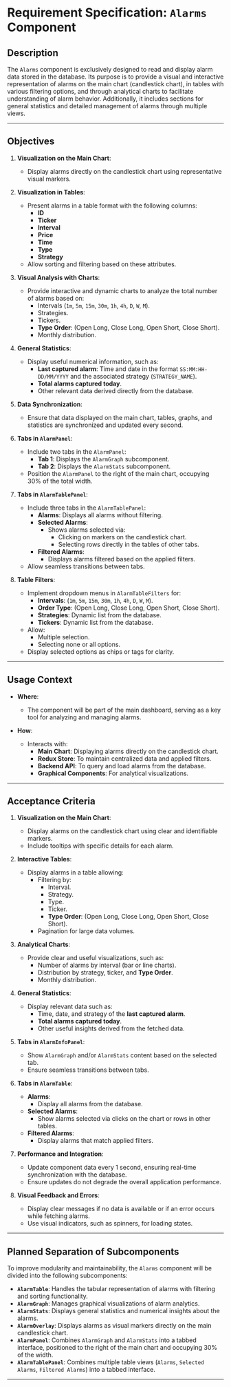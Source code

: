 # Requirement Specification: `Alarms` Component

## **Description**
The `Alarms` component is exclusively designed to read and display alarm data stored in the database. Its purpose is to provide a visual and interactive representation of alarms on the main chart (candlestick chart), in tables with various filtering options, and through analytical charts to facilitate understanding of alarm behavior. Additionally, it includes sections for general statistics and detailed management of alarms through multiple views.

---

## **Objectives**
1. **Visualization on the Main Chart**:
   - Display alarms directly on the candlestick chart using representative visual markers.

2. **Visualization in Tables**:
   - Present alarms in a table format with the following columns:
     - **ID**
     - **Ticker**
     - **Interval**
     - **Price**
     - **Time**
     - **Type**
     - **Strategy**
   - Allow sorting and filtering based on these attributes.

3. **Visual Analysis with Charts**:
   - Provide interactive and dynamic charts to analyze the total number of alarms based on:
     - Intervals (`1m`, `5m`, `15m`, `30m`, `1h`, `4h`, `D`, `W`, `M`).
     - Strategies.
     - Tickers.
     - **Type Order**: (Open Long, Close Long, Open Short, Close Short).
     - Monthly distribution.

4. **General Statistics**:
   - Display useful numerical information, such as:
     - **Last captured alarm**: Time and date in the format `SS:MM:HH-DD/MM/YYYY` and the associated strategy (`STRATEGY_NAME`).
     - **Total alarms captured today**.
     - Other relevant data derived directly from the database.

5. **Data Synchronization**:
   - Ensure that data displayed on the main chart, tables, graphs, and statistics are synchronized and updated every second.

6. **Tabs in `AlarmPanel`**:
   - Include two tabs in the `AlarmPanel`:
     - **Tab 1**: Displays the `AlarmGraph` subcomponent.
     - **Tab 2**: Displays the `AlarmStats` subcomponent.
   - Position the `AlarmPanel` to the right of the main chart, occupying 30% of the total width.

7. **Tabs in `AlarmTablePanel`**:
   - Include three tabs in the `AlarmTablePanel`:
     - **Alarms**: Displays all alarms without filtering.
     - **Selected Alarms**:
       - Shows alarms selected via:
         - Clicking on markers on the candlestick chart.
         - Selecting rows directly in the tables of other tabs.
     - **Filtered Alarms**:
       - Displays alarms filtered based on the applied filters.
   - Allow seamless transitions between tabs.

8. **Table Filters**:
   - Implement dropdown menus in `AlarmTableFilters` for:
     - **Intervals**: (`1m`, `5m`, `15m`, `30m`, `1h`, `4h`, `D`, `W`, `M`).
     - **Order Type**: (Open Long, Close Long, Open Short, Close Short).
     - **Strategies**: Dynamic list from the database.
     - **Tickers**: Dynamic list from the database.
   - Allow:
     - Multiple selection.
     - Selecting none or all options.
   - Display selected options as chips or tags for clarity.

---

## **Usage Context**
- **Where**:
   - The component will be part of the main dashboard, serving as a key tool for analyzing and managing alarms.

- **How**:
   - Interacts with:
     - **Main Chart**: Displaying alarms directly on the candlestick chart.
     - **Redux Store**: To maintain centralized data and applied filters.
     - **Backend API**: To query and load alarms from the database.
     - **Graphical Components**: For analytical visualizations.

---

## **Acceptance Criteria**
1. **Visualization on the Main Chart**:
   - Display alarms on the candlestick chart using clear and identifiable markers.
   - Include tooltips with specific details for each alarm.

2. **Interactive Tables**:
   - Display alarms in a table allowing:     
     - Filtering by:
       - Interval.
       - Strategy.
       - Type.
       - Ticker.
       - **Type Order**: (Open Long, Close Long, Open Short, Close Short).
     - Pagination for large data volumes.

3. **Analytical Charts**:
   - Provide clear and useful visualizations, such as:
     - Number of alarms by interval (bar or line charts).
     - Distribution by strategy, ticker, and **Type Order**.
     - Monthly distribution.

4. **General Statistics**:
   - Display relevant data such as:
     - Time, date, and strategy of the **last captured alarm**.
     - **Total alarms captured today**.
     - Other useful insights derived from the fetched data.

5. **Tabs in `AlarmInfoPanel`**:
   - Show `AlarmGraph` and/or `AlarmStats` content based on the selected tab.
   - Ensure seamless transitions between tabs.

6. **Tabs in `AlarmTable`**:
   - **Alarms**:
     - Display all alarms from the database.
   - **Selected Alarms**:
     - Show alarms selected via clicks on the chart or rows in other tables.
   - **Filtered Alarms**:
     - Display alarms that match applied filters.

7. **Performance and Integration**:
   - Update component data every 1 second, ensuring real-time synchronization with the database.
   - Ensure updates do not degrade the overall application performance.

8. **Visual Feedback and Errors**:
   - Display clear messages if no data is available or if an error occurs while fetching alarms.
   - Use visual indicators, such as spinners, for loading states.

---

## **Planned Separation of Subcomponents**
To improve modularity and maintainability, the `Alarms` component will be divided into the following subcomponents:
- **`AlarmTable`**: Handles the tabular representation of alarms with filtering and sorting functionality.
- **`AlarmGraph`**: Manages graphical visualizations of alarm analytics.
- **`AlarmStats`**: Displays general statistics and numerical insights about the alarms.
- **`AlarmOverlay`**: Displays alarms as visual markers directly on the main candlestick chart.
- **`AlarmPanel`**: Combines `AlarmGraph` and `AlarmStats` into a tabbed interface, positioned to the right of the main chart and occupying 30% of the width.
- **`AlarmTablePanel`**: Combines multiple table views (`Alarms`, `Selected Alarms`, `Filtered Alarms`) into a tabbed interface.

---


